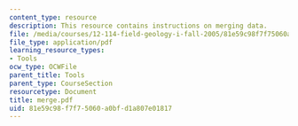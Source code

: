 ```yaml
---
content_type: resource
description: This resource contains instructions on merging data.
file: /media/courses/12-114-field-geology-i-fall-2005/81e59c98f7f75060a0bfd1a807e01817_merge.pdf
file_type: application/pdf
learning_resource_types:
- Tools
ocw_type: OCWFile
parent_title: Tools
parent_type: CourseSection
resourcetype: Document
title: merge.pdf
uid: 81e59c98-f7f7-5060-a0bf-d1a807e01817
---
```

